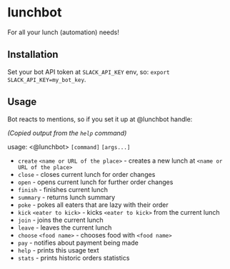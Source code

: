 # lunchbot
For all your lunch (automation) needs!

## Installation

Set your bot API token at `SLACK_API_KEY` env, so: `export SLACK_API_KEY=my_bot_key`.

## Usage

Bot reacts to mentions, so if you set it up at @lunchbot handle:

_(Copied output from the `help` command)_

usage: <@lunchbot> `[command]` `[args...]`
* `create` `<name or URL of the place>` - creates a new lunch at `<name or URL of the place>`
* `close` - closes current lunch for order changes
* `open` - opens current lunch for further order changes
* `finish` - finishes current lunch
* `summary` - returns lunch summary
* `poke` - pokes all eaters that are lazy with their order
* `kick` `<eater to kick>` - kicks `<eater to kick>` from the current lunch
* `join` - joins the current lunch
* `leave` - leaves the current lunch
* `choose` `<food name>` - chooses food with `<food name>`
* `pay` - notifies about payment being made
* `help` - prints this usage text
* `stats` - prints historic orders statistics